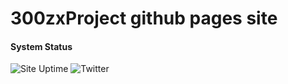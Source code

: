 # 300zxProject github pages site

#### System Status
![Site Uptime](https://img.shields.io/uptimerobot/ratio/m785916015-2b012f073d5a2fffb49515cf) ![Twitter](https://img.shields.io/twitter/follow/300zxproject?label=Follow)
